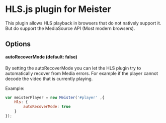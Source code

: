 HLS.js plugin for Meister
=======

This plugin allows HLS playback in browsers that do not natively support it. But do support the MediaSource API (Most modern browsers).

Options
-------

#### autoRecoverMode (default: false) ####

By setting the autoRecoverMode you can let the HLS plugin try to automatically recover from Media errors. For example if the player cannot decode the video that is currently playing.

Example:

``` JavaScript
var meisterPlayer = new Meister('#player' ,{
    Hls: {
        autoRecoverMode: true
    }
});
```

